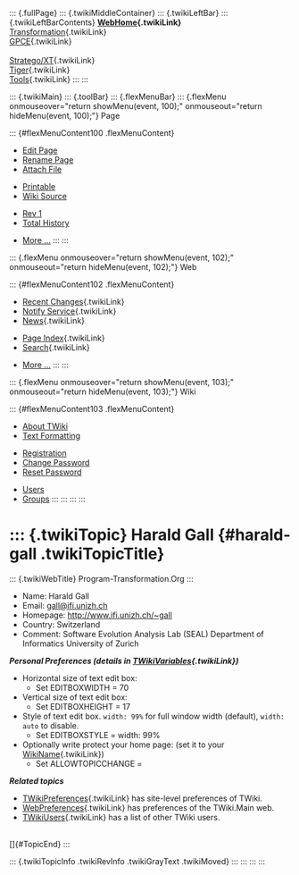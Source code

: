 ::: {.fullPage}
::: {.twikiMiddleContainer}
::: {.twikiLeftBar}
::: {.twikiLeftBarContents}
**[WebHome](WebHome){.twikiLink}**\
[Transformation](../Transform/WebHome){.twikiLink}\
[GPCE](../Gpce/WebHome){.twikiLink}\
\
[Stratego/XT](../Stratego/WebHome){.twikiLink}\
[Tiger](../Tiger/WebHome){.twikiLink}\
[Tools](../Tools/WebHome){.twikiLink}
:::
:::

::: {.twikiMain}
::: {.toolBar}
::: {.flexMenuBar}
::: {.flexMenu onmouseover="return showMenu(event, 100);" onmouseout="return hideMenu(event, 100);"}
Page

::: {#flexMenuContent100 .flexMenuContent}
-   [Edit
    Page](http://www.program-transformation.org/edit/Main/HaraldGall?t=1536826058)
-   [Rename
    Page](http://www.program-transformation.org/rename/Main/HaraldGall)
-   [Attach
    File](http://www.program-transformation.org/attach/Main/HaraldGall)

<!-- -->

-   [Printable](http://www.program-transformation.org/view/Main/HaraldGall?skin=print.pattern)
-   [Wiki
    Source](http://www.program-transformation.org/view/Main/HaraldGall?skin=text&raw=on&contenttype=text/plain)

<!-- -->

-   [Rev
    1](http://www.program-transformation.org/view/Main/HaraldGall?rev=1.1)
-   [Total
    History](http://www.program-transformation.org/rdiff/Main/HaraldGall)

<!-- -->

-   [More
    \...](http://www.program-transformation.org/oops/Main/HaraldGall?template=oopsmore&param1=1.1&param2=1.1)
:::
:::

::: {.flexMenu onmouseover="return showMenu(event, 102);" onmouseout="return hideMenu(event, 102);"}
Web

::: {#flexMenuContent102 .flexMenuContent}
-   [Recent Changes](WebChanges){.twikiLink}
-   [Notify Service](WebNotify){.twikiLink}
-   [News](WebNews){.twikiLink}

<!-- -->

-   [Page Index](WebIndex){.twikiLink}
-   [Search](WebSearch){.twikiLink}

<!-- -->

-   [More
    \...](http://www.program-transformation.org/oops/Main/HaraldGall?template=oopsmore&param1=1.1&param2=1.1)
:::
:::

::: {.flexMenu onmouseover="return showMenu(event, 103);" onmouseout="return hideMenu(event, 103);"}
Wiki

::: {#flexMenuContent103 .flexMenuContent}
-   [About
    TWiki](http://www.program-transformation.org/view/TWiki/WebHome)
-   [Text
    Formatting](http://www.program-transformation.org/view/TWiki/TextFormattingRules)

<!-- -->

-   [Registration](http://www.program-transformation.org/view/TWiki/TWikiRegistration)
-   [Change
    Password](http://www.program-transformation.org/view/TWiki/ChangePassword)
-   [Reset
    Password](http://www.program-transformation.org/view/TWiki/ResetPassword)

<!-- -->

-   [Users](http://www.program-transformation.org/view/Main/TWikiUsers)
-   [Groups](http://www.program-transformation.org/view/Main/TWikiGroups)
:::
:::
:::
:::

::: {.twikiTopic}
Harald Gall {#harald-gall .twikiTopicTitle}
===========

::: {.twikiWebTitle}
Program-Transformation.Org
:::

-   Name: Harald Gall
-   Email: <gall@ifi.unizh.ch>
-   Homepage: <http://www.ifi.unizh.ch/~gall>
-   Country: Switzerland
-   Comment: Software Evolution Analysis Lab (SEAL) Department of
    Informatics University of Zurich

***Personal Preferences (details in
[TWikiVariables](../TWiki/TWikiVariables){.twikiLink})***

-   Horizontal size of text edit box:
    -   Set EDITBOXWIDTH = 70
-   Vertical size of text edit box:
    -   Set EDITBOXHEIGHT = 17
-   Style of text edit box. `width: 99%` for full window width
    (default), `width: auto` to disable.
    -   Set EDITBOXSTYLE = width: 99%
-   Optionally write protect your home page: (set it to your
    [WikiName](../TWiki/WikiName){.twikiLink})
    -   Set ALLOWTOPICCHANGE =

***Related topics***

-   [TWikiPreferences](../TWiki/TWikiPreferences){.twikiLink} has
    site-level preferences of TWiki.
-   [WebPreferences](WebPreferences){.twikiLink} has preferences of the
    TWiki.Main web.
-   [TWikiUsers](TWikiUsers){.twikiLink} has a list of other TWiki
    users.

\
[]{#TopicEnd}
:::

::: {.twikiTopicInfo .twikiRevInfo .twikiGrayText .twikiMoved}
:::
:::
:::
:::
